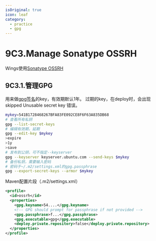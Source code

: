 ```yaml
---
isOriginal: true
icon: leaf
category:
  - practice
  - gpg
---
```


# 9C3.Manage Sonatype OSSRH

Wings使用[Sonatype OSSRH](https://central.sonatype.org/publish/publish-guide)

## 9C3.1.管理GPG

用来做[gpg签名](https://central.sonatype.org/publish/requirements/gpg)的key，有效期默认1年。
过期的key，在deploy时，会出现 skipped Unusable secret key 错误。

```bash
mykey=541B1728468267BFA83FE092CE8F6F63A835DB68
# 查看所有私钥
gpg --list-secret-keys
# 编辑有效期，延期
gpg --edit-key $mykey
>expire
>1y
>save
# 发布到公钥，可不指定--keyserver
gpg --keyserver keyserver.ubuntu.com --send-keys $mykey
# 备份私钥，需要输入密码
# 密码于~/.m2/settings.xml的gpg.passphrase
gpg --export-secret-keys --armor $mykey
```

Maven配置片段（.m2/settings.xml）

```xml
<profile>
  <id>ossrh</id>
  <properties>
    <gpg.keyname>54....</gpg.keyname>
    <!-- GPG should prompt for passphrase if not provided -->
    <gpg.passphrase>f...</gpg.passphrase>
    <gpg.executable>gpg</gpg.executable>
    <deploy.private.repository>false</deploy.private.repository>
  </properties>
</profile>
```
